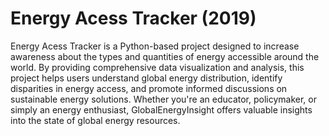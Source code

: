 # Energy Acess Tracker (2019)
Energy Acess Tracker is a Python-based project designed to increase awareness about the types and quantities of energy accessible around the world. By providing comprehensive data visualization and analysis, this project helps users understand global energy distribution, identify disparities in energy access, and promote informed discussions on sustainable energy solutions. Whether you're an educator, policymaker, or simply an energy enthusiast, GlobalEnergyInsight offers valuable insights into the state of global energy resources.
